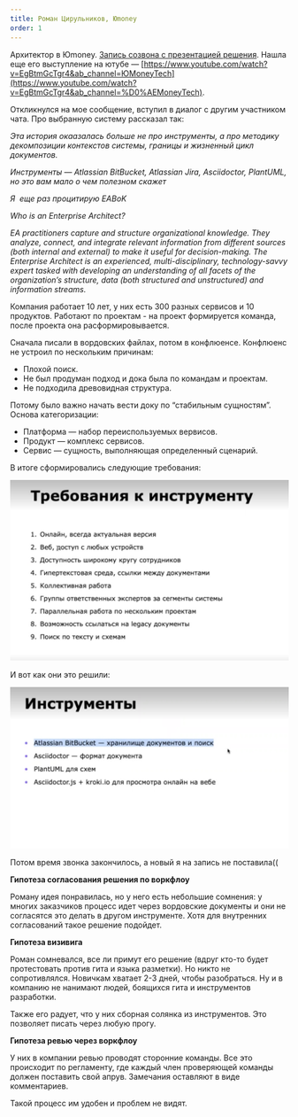 ```yaml
---
title: Роман Цирульников, Юmoney
order: 1
---
```


Архитектор в Юmoney. [Запись созвона с презентацией решения](https://icsitru-my.sharepoint.com/:v:/g/personal/ekaterina_pavlova_ics-it_ru/ESdCVZRQkOVNkDz9fhryA50Bxj1-FEFveXVBaoHrMppslQ?e=eKwrpb). Нашла еще его выступление на ютубе — [https://www.youtube.com/watch?v=EgBtmGcTgr4&ab_channel=ЮMoneyTech](https://www.youtube.com/watch?v=EgBtmGcTgr4&ab_channel=%D0%AEMoneyTech).

Откликнулся на мое сообщение, вступил в диалог с другим участником чата. Про выбранную систему рассказал так:

*Эта история окаазалась больше не про инструменты, а про методику декомпозиции контекстов системы, границы и жизненный цикл документов.*

*Инструменты — Atlassian BitBucket, Atlassian Jira, Asciidoctor, PlantUML, но это вам мало о чем полезном скажет*

*Я  еще раз процитирую EABoK*

*Who is an Enterprise Architect?*

*EA practitioners capture and structure organizational knowledge. They analyze, connect, and integrate relevant information from different sources (both internal and external) to make it useful for decision-making. The Enterprise Architect is an experienced, multi-disciplinary, technology-savvy expert tasked with developing an understanding of all facets of the organization’s structure, data (both structured and unstructured) and information streams.*

Компания работает 10 лет, у них есть 300 разных сервисов и 10 продуктов. Работают по проектам - на проект формируется команда, после проекта она расформировывается.

Сначала писали в вордовских файлах, потом в конфлюенсе. Конфлюенс не устроил по нескольким причинам:

- Плохой поиск.
- Не был продуман подход и дока была по командам и проектам.
- Не подходила древовидная структура.

Потому было важно начать вести доку по “стабильным сущностям”. Основа категоризации:

- Платформа — набор переиспользуемых вервисов.
- Продукт — комплекс сервисов.
- Сервис — сущность, выполняющая определенный сценарий.

В итоге сформировались следующие требования:

![](rom1.png)

И вот как они это решили:

![](rom2.png)

Потом время звонка закончилось, а новый я на запись не поставила((

**Гипотеза согласования решения по воркфлоу**

Роману идея понравилась, но у него есть небольшие сомнения: у многих заказчиков процесс идет через вордовские документы и они не согласятся это делать в другом инструменте. 
Хотя для внутренних согласований такое решение подойдет.

**Гипотеза визивига**

Роман сомневался, все ли примут его решение (вдруг кто-то будет протестовать против гита и языка разметки). Но никто не сопротивлялся. Новичкам хватает 2-3 дней, чтобы разобраться. Ну и в компанию не нанимают людей, боящихся гита и инструментов разработки.

Также его радует, что у них сборная солянка из инструментов. Это позволяет писать через любую прогу.

**Гипотеза ревью через воркфлоу**

У них в компании ревью проводят сторонние команды. Все это происходит по регламенту, где каждый член проверяющей команды должен поставить свой апрув. Замечания оставляют в виде комментариев.

Такой процесс им удобен и проблем не видят.
